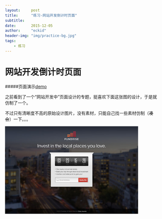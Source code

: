 ```yaml
---
layout:     post
title:      "练习-网站开发倒计时页面"
subtitle:   
date:       2015-12-05 
author:     "eckid"
header-img: "img/practice-bg.jpg"
tags:
    - 练习
---
```


# 网站开发倒计时页面

#####页面演示[demo](https://mannyec.github.io/practice/countdown/countdown.html)
 
之前看到了一个“网站开发中”页面设计的专题，挺喜欢下面这张图的设计，于是就仿制了一个。

不过只有清晰度不高的原始设计图片，没有素材，只能自己找一些素材仿制（<del>凑合</del>）一下。。。

![参考](/practice/countdown/example.jpg)




